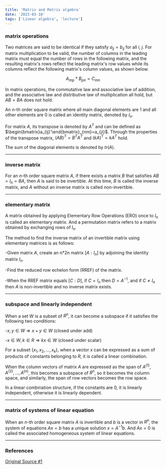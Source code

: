 ```yaml
---
title: 'Matrix and Matrix algebra'
date: '2023-03-10'
tags: ['Linear algebra', 'lecture']
---
```


### matrix operations

Two matrices are said to be identical if they satisfy $a_{ij}=b_{ij}$ for all $i$, $j$. For matrix multiplication to be valid, the number of columns in the leading matrix must equal the number of rows in the following matrix, and the resulting matrix's rows reflect the leading matrix's row values while its columns reflect the following matrix's column values, as shown below.

$$
A_{mp}*B_{pn}=C_{mn}
$$

In matrix operations, the commutative law and associative law of addition, and the associative law and distributive law of multiplication all hold, but $AB=BA$ does not hold.

An $n$-th order square matrix where all main diagonal elements are 1 and all other elements are 0 is called an identity matrix, denoted by $I_n$.

For matrix $A$, its transpose is denoted by $A^T$ and can be defined as $\begin{bmatrix}a_{ij}'\end{bmatrix}_{nm}=a_{ji}$. Through the properties of the transpose matrix, $(AB)^T=B^TA^T$ and $(kA)^T=kA^T$ hold.

The sum of the diagonal elements is denoted by $tr(A)$.

---

### inverse matrix

For an $n$-th order square matrix $A$, if there exists a matrix $B$ that satisfies $AB=I_n=BA$, then $A$ is said to be invertible. At this time, $B$ is called the inverse matrix, and $A$ without an inverse matrix is called non-invertible.

---

### elementary matrix

A matrix obtained by applying Elementary Row Operations (ERO) once to $I_n$ is called an elementary matrix. And a permutation matrix refers to a matrix obtained by exchanging rows of $I_n$.

The method to find the inverse matrix of an invertible matrix using elementary matrices is as follows:

-Given matrix $A$, create an n*2n matrix $[A : I_n]$ by adjoining the identity matrix $I_n$.

-Find the reduced row echelon form (RREF) of the matrix.

-When the RREF matrix equals $[C : D]$, if $C=I_n$ then $D=A^{-1}$, and if $C \ne I_n$ then $A$ is non-invertible and no inverse matrix exists.

---

### subspace and linearly independent

When a set $W$ is a subset of $R^n$, it can become a subspace if it satisfies the following two conditions:

-$x, y \in W \Rightarrow x+y \in W$ (closed under add)

-$x \in W, k \in R \Rightarrow kx \in W$ (closed under scalar)

For a subset $\{x_1, x_2, …, x_k\}$, when a vector $x$ can be expressed as a sum of products of constants belonging to $R$, it is called a linear combination.

When the column vectors of matrix $A$ are expressed as the span of $A^{(1)}, A^{(2)}, … , A^{(n)}$, this becomes a subspace of $R^n$, so it becomes the column space, and similarly, the span of row vectors becomes the row space.

In a linear combination structure, if the constants are 0, it is linearly independent, otherwise it is linearly dependent.

---

### matrix of systems of linear equation

When an $n$-th order square matrix $A$ is invertible and $b$ is a vector in $R^n$, the system of equations $Ax=b$ has a unique solution $x=A^{-1}b$. And $Ax=0$ is called the associated homogeneous system of linear equations.

---

### References

[Original Source #1](http://matrix.skku.ac.kr/2015-Album/BigBook-LinearAlgebra-2015.pdf)